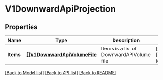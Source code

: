 # V1DownwardApiProjection

## Properties
Name | Type | Description | Notes
------------ | ------------- | ------------- | -------------
**Items** | [**[]V1DownwardApiVolumeFile**](v1.DownwardAPIVolumeFile.md) | Items is a list of DownwardAPIVolume file | [optional] [default to null]

[[Back to Model list]](../README.md#documentation-for-models) [[Back to API list]](../README.md#documentation-for-api-endpoints) [[Back to README]](../README.md)


